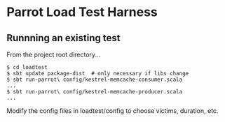 Parrot Load Test Harness
========================

Runnning an existing test
-------------------------

From the project root directory...

    $ cd loadtest
    $ sbt update package-dist  # only necessary if libs change
    $ sbt run-parrot\ config/kestrel-memcache-consumer.scala
    ...
    $ sbt run-parrot\ config/kestrel-memcache-producer.scala
    ...

Modify the config files in loadtest/config to choose victims,
duration, etc.
